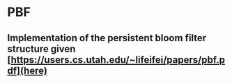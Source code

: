 # PBF
## Implementation of the persistent bloom filter structure given [https://users.cs.utah.edu/~lifeifei/papers/pbf.pdf](here)
